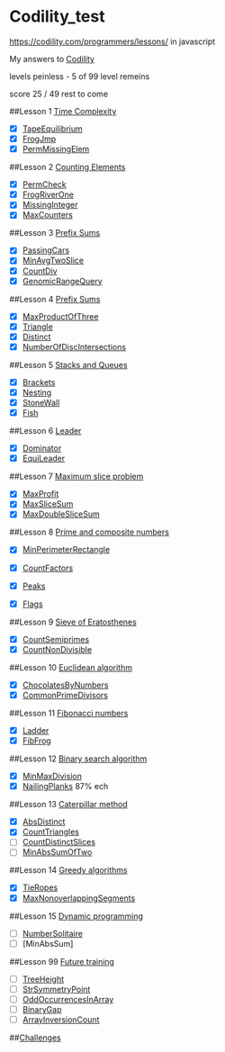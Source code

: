 Codility_test
=============
https://codility.com/programmers/lessons/ in javascript

My answers to [Codility](https://codility.com/programmers/lessons/)

levels peinless - 5 of 99 level remeins

score 25 / 49 rest to come

##Lesson 1 [Time Complexity](https://codility.com/programmers/lessons/1)
- [x] [TapeEquilibrium](https://github.com/senei/codility_test/blob/master/Lesson%201%20-%20Time%20Complexity/TapeEquilibrium.htm)
- [x] [FrogJmp](https://github.com/senei/codility_test/blob/master/Lesson%201%20-%20Time%20Complexity/FrogJmp.htm)
- [x] [PermMissingElem](https://github.com/senei/codility_test/blob/master/Lesson%201%20-%20Time%20Complexity/PermMissingElem.htm)

##Lesson 2 [Counting Elements](https://codility.com/programmers/lessons/2)
- [x] [PermCheck](https://github.com/senei/codility_test/blob/master/Lesson%202%20-%20Counting%20Elements/PermCheck.htm)
- [x] [FrogRiverOne](https://github.com/senei/codility_test/blob/master/Lesson%202%20-%20Counting%20Elements/FrogRiverOne.htm)
- [x] [MissingInteger](https://github.com/senei/codility_test/blob/master/Lesson%202%20-%20Counting%20Elements/MissingInteger.htm)
- [x] [MaxCounters](https://github.com/senei/codility_test/blob/master/Lesson%202%20-%20Counting%20Elements/MaxCounters.htm)

##Lesson 3 [Prefix Sums](https://codility.com/programmers/lessons/3)
- [x] [PassingCars](https://github.com/senei/codility_test/blob/master/Lesson%203%20-%20Prefix%20Sums/PassingCars.htm)
- [x] [MinAvgTwoSlice](https://github.com/senei/codility_test/blob/master/Lesson%203%20-%20Prefix%20Sums/MinAvgTwoSlice.htm)
- [x] [CountDiv](https://github.com/senei/codility_test/blob/master/Lesson%203%20-%20Prefix%20Sums/CountDiv.htm)
- [x] [GenomicRangeQuery](https://github.com/senei/codility_test/blob/master/Lesson%203%20-%20Prefix%20Sums/GenomicRangeQuery.htm)

##Lesson 4 [Prefix Sums](https://codility.com/programmers/lessons/4)
- [x] [MaxProductOfThree](https://github.com/senei/codility_test/blob/master/Lesson%204%20-%20Sorting/MaxProductOfThree.htm)
- [x] [Triangle](https://github.com/senei/codility_test/blob/master/Lesson%204%20-%20Sorting/Triangle.htm)
- [x] [Distinct](https://github.com/senei/codility_test/blob/master/Lesson%204%20-%20Sorting/Distinct.htm)
- [x] [NumberOfDiscIntersections](https://github.com/senei/codility_test/blob/master/Lesson%204%20-%20Sorting/NumberOfDiscIntersections.htm)

##Lesson 5 [Stacks and Queues](https://codility.com/programmers/lessons/5)
- [x] [Brackets](https://github.com/senei/codility_test/blob/master/Lesson%205%20-%20Stacks%20and%20Queues/Brackets.htm)
- [x] [Nesting](https://github.com/senei/codility_test/blob/master/Lesson%205%20-%20Stacks%20and%20Queues/Nesting.htm)
- [x] [StoneWall](https://github.com/senei/codility_test/blob/master/Lesson%205%20-%20Stacks%20and%20Queues/StoneWall.htm)
- [x] [Fish](https://github.com/senei/codility_test/blob/master/Lesson%205%20-%20Stacks%20and%20Queues/Fish.htm)

##Lesson 6 [Leader](https://codility.com/programmers/lessons/6)
- [x] [Dominator](https://github.com/senei/codility_test/blob/master/Lesson%206%20-%20Leader/Dominator.htm)
- [x] [EquiLeader](https://github.com/senei/codility_test/blob/master/Lesson%206%20-%20Leader/EquiLeader.htm)

##Lesson 7 [Maximum slice problem](https://codility.com/programmers/lessons/7)
- [x] [MaxProfit](https://github.com/senei/codility_test/blob/master/Lesson%207%20-%20Maximum%20slice%20problem/MaxProfit.htm)
- [x] [MaxSliceSum](https://github.com/senei/codility_test/blob/master/Lesson%207%20-%20Maximum%20slice%20problem/MaxSliceSum.htm)
- [x] [MaxDoubleSliceSum](https://github.com/senei/codility_test/blob/master/Lesson%207%20-%20Maximum%20slice%20problem/MaxDoubleSliceSum.htm)

##Lesson 8 [Prime and composite numbers](https://codility.com/programmers/lessons/8)
- [x] [MinPerimeterRectangle](https://github.com/senei/codility_test/blob/master/Lesson%208%20-%20Prime%20and%20composite%20numbers/MinPerimeterRectangle.htm)
- [x] [CountFactors](https://github.com/senei/codility_test/blob/master/Lesson%208%20-%20Prime%20and%20composite%20numbers/CountFactors.htm)
- [x] [Peaks](https://github.com/senei/codility_test/blob/master/Lesson%208%20-%20Prime%20and%20composite%20numbers/Peaks.htm)
- [x] [Flags](https://github.com/senei/codility_test/blob/master/Lesson%208%20-%20Prime%20and%20composite%20numbers/Flags.htm)


##Lesson 9 [Sieve of Eratosthenes](https://codility.com/programmers/lessons/9)
- [x] [CountSemiprimes](https://github.com/senei/codility_test/blob/master/Lesson%209%20-%20Sieve%20of%20Eratosthenes/CountSemiprimes.htm)
- [x] [CountNonDivisible](https://github.com/senei/codility_test/blob/master/Lesson%209%20-%20Sieve%20of%20Eratosthenes/CountNonDivisible.htm)

##Lesson 10 [Euclidean algorithm](https://codility.com/programmers/lessons/10)
- [x] [ChocolatesByNumbers](https://github.com/senei/codility_test/blob/master/Lesson%2010%20-%20Euclidean%20algorithm/ChocolatesByNumbers.htm)
- [x] [CommonPrimeDivisors](https://github.com/senei/codility_test/blob/master/Lesson%2010%20-%20Euclidean%20algorithm/CommonPrimeDivisors.htm)

##Lesson 11 [Fibonacci numbers](https://codility.com/programmers/lessons/11)
- [x] [Ladder](https://github.com/senei/codility_test/blob/master/Lesson%2011%20-%20Fibonacci%20numbers/Ladder.htm)
- [x] [FibFrog](https://github.com/senei/codility_test/blob/master/Lesson%2011%20-%20Fibonacci%20numbers/FibFrog.htm)

##Lesson 12 [Binary search algorithm](https://codility.com/programmers/lessons/12)
- [x] [MinMaxDivision](https://github.com/senei/codility_test/blob/master/Lesson%2012%20-%20Binary%20search%20algorithm/MinMaxDivision.htm)
- [x] [NailingPlanks](https://github.com/senei/codility_test/blob/master/Lesson%2012%20-%20Binary%20search%20algorithm/NailingPlanks.htm) 87% ech

##Lesson 13 [Caterpillar method](https://codility.com/programmers/lessons/13)
- [x] [AbsDistinct](https://github.com/senei/codility_test/blob/master/Lesson%2013%20-%20Caterpillar%20method/AbsDistinct.htm)
- [x] [CountTriangles](https://github.com/senei/codility_test/blob/master/Lesson%2013%20-%20Caterpillar%20method/CountDistinctSlices.htm)
- [ ] [CountDistinctSlices](https://github.com/senei/codility_test/blob/master/Lesson%2013%20-%20Caterpillar%20method/)
- [ ] [MinAbsSumOfTwo](https://github.com/senei/codility_test/blob/master/Lesson%2013%20-%20Caterpillar%20method/)

##Lesson 14 [Greedy algorithms](https://codility.com/programmers/lessons/14)
- [x] [TieRopes](https://github.com/senei/codility_test/blob/master/Lesson%2014%20-%20Greedy%20algorithms/TieRopes.htm)
- [x] [MaxNonoverlappingSegments](https://github.com/senei/codility_test/blob/master/Lesson%2014%20-%20Greedy%20algorithms/MaxNonoverlappingSegments.htm)

##Lesson 15 [Dynamic programming](https://codility.com/programmers/lessons/15)
- [ ] [NumberSolitaire]()
- [ ] [MinAbsSum]

##Lesson 99 [Future training](https://codility.com/programmers/lessons/99)
- [ ] [TreeHeight]()
- [ ] [StrSymmetryPoint]()
- [ ] [OddOccurrencesInArray]()
- [ ] [BinaryGap]()
- [ ] [ArrayInversionCount]()

##[Challenges](https://codility.com/programmers/challenges/)

